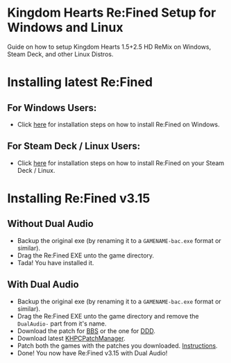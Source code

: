 # Kingdom Hearts Re:Fined Setup for Windows and Linux

Guide on how to setup Kingdom Hearts 1.5+2.5 HD ReMix on Windows, Steam Deck, and other Linux Distros.

# Installing latest Re:Fined
## For Windows Users:
- Click [here](https://github.com/KHOmega/KH-SteamDeck-Setup/blob/main/windows-setup.md) for installation steps on how to install Re:Fined on Windows.

## For Steam Deck / Linux Users:
- Click [here](https://github.com/KHOmega/KH-SteamDeck-Setup/blob/main/linux-setup.md) for installation steps on how to install Re:Fined on your Steam Deck / Linux.

# Installing Re:Fined v3.15
## Without Dual Audio
- Backup the original exe (by renaming it to a `GAMENAME-bac.exe` format or similar).
- Drag the Re:Fined EXE unto the game directory.
- Tada! You have installed it.

## With Dual Audio
- Backup the original exe (by renaming it to a `GAMENAME-bac.exe` format or similar).
- Drag the Re:Fined EXE unto the game directory and remove the `DualAudio-` part from it's name.
- Download the patch for [BBS](https://bit.ly/DualAudioBBS) or the one for [DDD](https://bit.ly/DualAudioDDD).
- Download latest [KHPCPatchManager](https://github.com/AntonioDePau/KHPCPatchManager/releases).
- Patch both the games with the patches you downloaded. [Instructions](https://github.com/AntonioDePau/KHPCPatchManager/blob/main/README.md).
- Done! You now have Re:Fined v3.15 with Dual Audio!